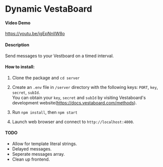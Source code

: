 # Dynamic VestaBoard
#### Video Demo  
<https://youtu.be/jgEpNnlIW8o>
#### Description 
Send messages to your Vestboard on a timed interval.
#### How to install:
1. Clone the package and `cd server`

2. Create an `.env` file in `/server` directory with the following keys: `PORT`, `key`, `secret`, `subId`. <br> You can obtain your `key`, `secret` and `subId` by visiting Vestaboard's development website(<https://docs.vestaboard.com/methods>).

2. Run `npm install`, then `npm start`

3. Launch web browser and connect to `http://localhost:4000`.

#### TODO
- Allow for template literal strings.
- Delayed messages.
- Seperate messages array.
- Clean up frontend.
